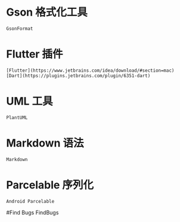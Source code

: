 # Gson 格式化工具
 	GsonFormat

 # Flutter 插件
 	[Flutter](https://www.jetbrains.com/idea/download/#section=mac)
 	[Dart](https://plugins.jetbrains.com/plugin/6351-dart)

# UML 工具
	PlantUML 

# Markdown 语法
	Markdown 

# Parcelable 序列化
	Android Parcelable

#Find Bugs
	FindBugs
	
